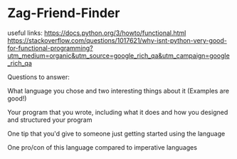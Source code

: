 # Zag-Friend-Finder
useful links:
https://docs.python.org/3/howto/functional.html
https://stackoverflow.com/questions/1017621/why-isnt-python-very-good-for-functional-programming?utm_medium=organic&utm_source=google_rich_qa&utm_campaign=google_rich_qa

Questions to answer:

What language you chose and two interesting things about it (Examples are good!)

Your program that you wrote, including what it does and how you designed and structured your program

One tip that you'd give to someone just getting started using the language

One pro/con of this language compared to imperative languages